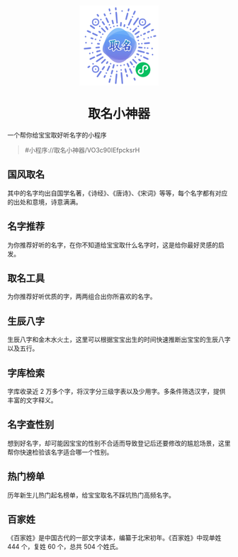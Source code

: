 <p align="center">
  <a href="https://vitejs.dev" target="_blank" rel="noopener noreferrer">
    <img width="180" src="./public/wechat-code.png" alt="wechat-code">
  </a>
  <h1 align="center">取名小神器</h1>
</p>

一个帮你给宝宝取好听名字的小程序

> #小程序://取名小神器/VO3c90IEfpcksrH

## 国风取名

其中的名字均出自国学名著，《诗经》、《唐诗》、《宋词》等等，每个名字都有对应的出处和意境，诗意满满。

## 名字推荐

为你推荐好听的名字，在你不知道给宝宝取什么名字时，这是给你最好灵感的启发。

## 取名工具

为你推荐好听优质的字，两两组合出你所喜欢的名字。

## 生辰八字

生辰八字和金木水火土，这里可以根据宝宝出生的时间快速推断出宝宝的生辰八字以及五行。

## 字库检索

字库收录近 2 万多个字，将汉字分三级字表以及少用字。多条件筛选汉字，提供丰富的文字释义。

## 名字查性别

想到好名字，却可能因宝宝的性别不合适而导致登记后还要修改的尴尬场景，这里帮你快速检验该名字适合哪一个性别。

## 热门榜单

历年新生儿热门起名榜单，给宝宝取名不踩坑热门高频名字。

## 百家姓

《百家姓》是中国古代的一部文字读本，编纂于北宋初年。《百家姓》中现单姓 444 个，复姓 60 个，总共 504 个姓氏。
